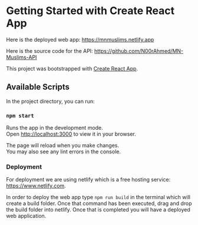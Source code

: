 # Getting Started with Create React App

Here is the deployed web app: https://mnmuslims.netlify.app

Here is the source code for the API: https://github.com/N00rAhmed/MN-Muslims-API

This project was bootstrapped with [Create React App](https://github.com/facebook/create-react-app).

## Available Scripts

In the project directory, you can run:

### `npm start`

Runs the app in the development mode.\
Open [http://localhost:3000](http://localhost:3000) to view it in your browser.

The page will reload when you make changes.\
You may also see any lint errors in the console.

### Deployment

For deployment we are using netlify which is a free hosting service: https://www.netlify.com.

In order to deploy the web app type `npm run build` in the terminal which will create a build folder. Once that command has been executed, drag and drop the build folder into netlify. Once that is completed you will have a deployed web application.
